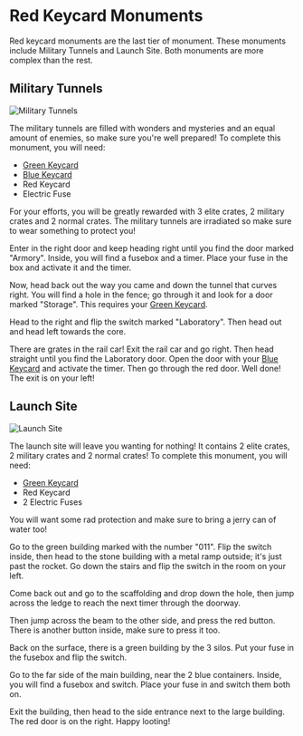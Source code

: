 # Red Keycard Monuments

Red keycard monuments are the last tier of monument. These monuments include Military Tunnels and Launch Site. Both monuments are more complex than the rest. 

## Military Tunnels
![Military Tunnels](https://articles.rustyoperations.net/forums/monument-puzzle-tutorial/red-monument-military-tunnels.jpg)

The military tunnels are filled with wonders and mysteries and an equal amount of enemies, so make sure you're well prepared! To complete this monument, you will need:
- [Green Keycard](https://www.rustyoperations.net/forums/view?override=forums/monument-puzzle-tutorial/green-monument)
- [Blue Keycard](https://www.rustyoperations.net/forums/view?override=forums/monument-puzzle-tutorial/blue-monument)
- Red Keycard
- Electric Fuse

For your efforts, you will be greatly rewarded with 3 elite crates, 2 military crates and 2 normal crates. The military tunnels are irradiated so make sure to wear something to protect you!

Enter in the right door and keep heading right until you find the door marked "Armory". Inside, you will find a fusebox and a timer. Place your fuse in the box and activate it and the timer. 

Now, head back out the way you came and down the tunnel that curves right. You will find a hole in the fence; go through it and look for a door marked "Storage". This requires your [Green Keycard](https://www.rustyoperations.net/forums/view?override=forums/monument-puzzle-tutorial/green-monument).

Head to the right and flip the switch marked "Laboratory". Then head out and head left towards the core.

There are grates in the rail car! Exit the rail car and go right. Then head straight until you find the Laboratory door. Open the door with your [Blue Keycard](https://www.rustyoperations.net/forums/view?override=forums/monument-puzzle-tutorial/blue-monument) and activate the timer. Then go through the red door. Well done! The exit is on your left!

## Launch Site
![Launch Site](https://articles.rustyoperations.net/forums/monument-puzzle-tutorial/red-monument-launch-site.jpg)

The launch site will leave you wanting for nothing! It contains 2 elite crates, 2 military crates and 2 normal crates! To complete this monument, you will need:
- [Green Keycard](https://www.rustyoperations.net/forums/view?override=forums/monument-puzzle-tutorial/green-monument)
- Red Keycard
- 2 Electric Fuses

You will want some rad protection and make sure to bring a jerry can of water too!

Go to the green building marked with the number "011". Flip the switch inside, then head to the stone building with a metal ramp outside; it's just past the rocket. Go down the stairs and flip the switch in the room on your left.

Come back out and go to the scaffolding and drop down the hole, then jump across the ledge to reach the next timer through the doorway.

Then jump across the beam to the other side, and press the red button. There is another button inside, make sure to press it too.

Back on the surface, there is a green building by the 3 silos. Put your fuse in the fusebox and flip the switch. 

Go to the far side of the main building, near the 2 blue containers. Inside, you will find a fusebox and switch. Place your fuse in and switch them both on.

Exit the building, then head to the side entrance next to the large building. The red door is on the right. Happy looting!